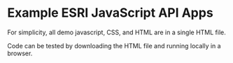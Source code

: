 # Example ESRI JavaScript API Apps

For simplicity, all demo javascript, CSS, and HTML are in a single HTML file.

Code can be tested by downloading the HTML file and running locally in a browser.
